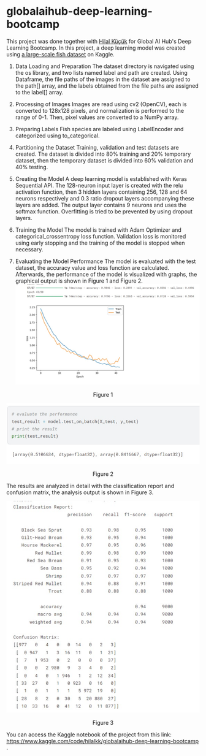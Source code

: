 # globalaihub-deep-learning-bootcamp
This project was done together with [Hilal Küçük](https://github.com/hllkck) for Global AI Hub's Deep Learning Bootcamp.
In this project, a deep learning model was created using [a large-scale fish dataset](https://www.kaggle.com/datasets/crowww/a-large-scale-fish-dataset) on Kaggle. 

1. Data Loading and Preparation
The dataset directory is navigated using the os library, and two lists named label and path are created. Using Dataframe, the file paths of the images in the dataset are assigned to the path[] array, and the labels obtained from the file paths are assigned to the label[] array.

2. Processing of Images
Images are read using cv2 (OpenCV), each is converted to 128x128 pixels, and normalization is performed to the range of 0-1. Then, pixel values ​​are converted to a NumPy array.

3. Preparing Labels
Fish species are labeled using LabelEncoder and categorized using to_categorical.

4. Partitioning the Dataset
Training, validation and test datasets are created. The dataset is divided into 80% training and 20% temporary dataset, then the temporary dataset is divided into 60% validation and 40% testing.

5. Creating the Model
A deep learning model is established with Keras Sequential API. The 128-neuron input layer is created with the relu activation function, then 3 hidden layers containing 256, 128 and 64 neurons respectively and 0.3 ratio dropout layers accompanying these layers are added. The output layer contains 9 neurons and uses the softmax function.
Overfitting is tried to be prevented by using dropout layers.

6. Training the Model
The model is trained with Adam Optimizer and categorical_crossentropy loss function. Validation loss is monitored using early stopping and the training of the model is stopped when necessary.

7. Evaluating the Model Performance
The model is evaluated with the test dataset, the accuracy value and loss function are calculated. Afterwards, the performance of the model is visualized with graphs, the graphical output is shown in Figure 1 and Figure 2.
![Figure 1](https://github.com/yunusarkan/globalaihub-deep-learning-bootcamp/blob/main/model_output.jpg)
<p align="center">Figure 1</p>

![Figure 2](https://github.com/yunusarkan/globalaihub-deep-learning-bootcamp/blob/main/test_output.jpg)
<p align="center">Figure 2</p>

The results are analyzed in detail with the classification report and confusion matrix, the analysis output is shown in Figure 3.

![Figure 3](https://github.com/yunusarkan/globalaihub-deep-learning-bootcamp/blob/main/matrix.jpg)
<p align="center">Figure 3</p>

You can access the Kaggle notebook of the project from this link: https://www.kaggle.com/code/hilalkk/globalaihub-deep-learning-bootcamp .
